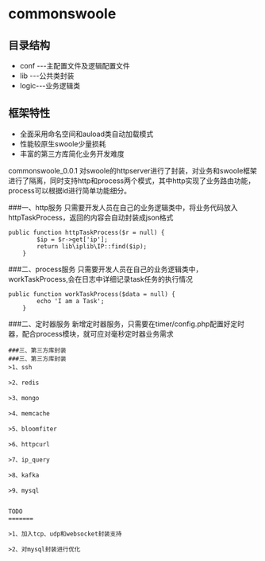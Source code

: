commonswoole
=======
目录结构
------
  * conf ---主配置文件及逻辑配置文件
  * lib  ---公共类封装
  * logic---业务逻辑类

框架特性
------
  * 全面采用命名空间和auload类自动加载模式
  * 性能较原生swoole少量损耗
  * 丰富的第三方库简化业务开发难度

commonswoole_0.0.1 对swoole的httpserver进行了封装，对业务和swoole框架进行了隔离，同时支持http和process两个模式，其中http实现了业务路由功能， process可以根据id进行简单功能细分。

###一、http服务
只需要开发人员在自己的业务逻辑类中，将业务代码放入httpTaskProcess，返回的内容会自动封装成json格式
```
public function httpTaskProcess($r = null) {
		$ip = $r->get['ip'];
		return lib\iplib\IP::find($ip);
    }
```
###二、process服务
只需要开发人员在自己的业务逻辑类中，workTaskProcess,会在日志中详细记录task任务的执行情况
```
public function workTaskProcess($data = null) {
        echo 'I am a Task';
    }
```
###二、定时器服务
新增定时器服务，只需要在timer/config.php配置好定时器，配合process模块，就可应对毫秒定时器业务需求
```
###三、第三方库封装
###三、第三方库封装
>1、ssh

>2、redis

>3、mongo

>4、memcache

>5、bloomfiter

>6、httpcurl

>7、ip_query

>8、kafka

>9、mysql


TODO
=======

>1、加入tcp、udp和websocket封装支持

>2、对mysql封装进行优化
